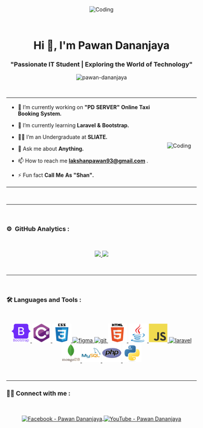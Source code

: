 <p align ="center"> <img src="https://raw.githubusercontent.com/7oSkaaa/7oSkaaa/refs/heads/main/Images/about_me.gif" align="center" alt="Coding" width="100" height="100" >
</p>
<br>
<h1 align="center">Hi 👋, I'm Pawan Dananjaya</h1>
<h3 align="center">"Passionate IT Student | Exploring the World of Technology"</h3>

<p align="center"> <img src="https://komarev.com/ghpvc/?username=pawan-dananjaya&label=Profile%20views&color=0e75b6&style=flat" alt="pawan-dananjaya" /> </p>
<br>

<table >
  
<tr>
  
<td >
    
- 🔭 I’m currently working on **"PD SERVER" Online Taxi Booking System.**

- 🌱 I’m currently learning **Laravel & Bootstrap.**

- 🧑‍🎓 I’m an Undergraduate at **SLIATE.**

- 💬 Ask me about **Anything.** 

- 📫 How to reach me **lakshanpawan93@gmail.com** .

- ⚡ Fun fact **Call Me As "Shan".**

<td >

  
<p align ="center"> &nbsp;&nbsp;&nbsp;&nbsp;&nbsp;&nbsp;&nbsp;&nbsp; <img src="https://media.licdn.com/dms/image/v2/D4D12AQEQ91QyjYccMQ/article-cover_image-shrink_720_1280/article-cover_image-shrink_720_1280/0/1721174742372?e=2147483647&v=beta&t=77qfS1_SDRvCTpYp_5C4pyVrBj4Qwo-mvU7xjZ5gVtY" align="center" alt="Coding" width="350" height="250" &nbsp;&nbsp;&nbsp;&nbsp;&nbsp;&nbsp;&nbsp;&nbsp;&nbsp;&nbsp;> 

</p>

</tr>

</table>
  
<br>

---

<br>

### ⚙️ &nbsp;GitHub Analytics :

<br>

<p align="center">
<a href="https://github.com/AVS1508">
  <img height="180em" src="https://github-readme-stats-eight-theta.vercel.app/api?username=Pawan-Dananjaya&show_icons=true&theme=algolia&include_all_commits=true&count_private=true"/>
  <img height="180em" src="https://github-readme-stats-eight-theta.vercel.app/api/top-langs/?username=Pawan-Dananjaya&layout=compact&langs_count=8&theme=algolia"/>
</a>
</p>

<br>

---

<br>

<h3 align="left"> 🛠 Languages and Tools : </h3>

<br>

<p align="center"> <a href="https://getbootstrap.com" target="_blank" rel="noreferrer"> <img src="https://raw.githubusercontent.com/devicons/devicon/master/icons/bootstrap/bootstrap-plain-wordmark.svg" alt="bootstrap" width="50" height="50"/> </a> <a href="https://www.w3schools.com/cs/" target="_blank" rel="noreferrer"> <img src="https://raw.githubusercontent.com/devicons/devicon/master/icons/csharp/csharp-original.svg" alt="csharp" width="50" height="50"/> </a> <a href="https://www.w3schools.com/css/" target="_blank" rel="noreferrer"> <img src="https://raw.githubusercontent.com/devicons/devicon/master/icons/css3/css3-original-wordmark.svg" alt="css3" width="50" height="50"/> </a> <a href="https://www.figma.com/" target="_blank" rel="noreferrer"> <img src="https://www.vectorlogo.zone/logos/figma/figma-icon.svg" alt="figma" width="50" height="50"/> </a> <a href="https://git-scm.com/" target="_blank" rel="noreferrer"> <img src="https://www.vectorlogo.zone/logos/git-scm/git-scm-icon.svg" alt="git" width="50" height="50"/> </a> <a href="https://www.w3.org/html/" target="_blank" rel="noreferrer"> <img src="https://raw.githubusercontent.com/devicons/devicon/master/icons/html5/html5-original-wordmark.svg" alt="html5" width="50" height="50"/> </a> <a href="https://www.java.com" target="_blank" rel="noreferrer"> <img src="https://raw.githubusercontent.com/devicons/devicon/master/icons/java/java-original.svg" alt="java" width="50" height="50"/> </a> <a href="https://developer.mozilla.org/en-US/docs/Web/JavaScript" target="_blank" rel="noreferrer"> <img src="https://raw.githubusercontent.com/devicons/devicon/master/icons/javascript/javascript-original.svg" alt="javascript" width="50" height="50"/> </a> <a href="https://laravel.com/" target="_blank" rel="noreferrer"> <img src="https://github.com/Scar1109/skill-icons/blob/main/icons/Laravel-Dark.svg" alt="laravel" width="50" height="50"/> </a> <a href="https://www.mongodb.com/" target="_blank" rel="noreferrer"> <img src="https://raw.githubusercontent.com/devicons/devicon/master/icons/mongodb/mongodb-original-wordmark.svg" alt="mongodb" width="50" height="50"/> </a> <a href="https://www.mysql.com/" target="_blank" rel="noreferrer"> <img src="https://raw.githubusercontent.com/devicons/devicon/master/icons/mysql/mysql-original-wordmark.svg" alt="mysql" width="50" height="50"/> </a> <a href="https://www.php.net" target="_blank" rel="noreferrer"> <img src="https://raw.githubusercontent.com/devicons/devicon/master/icons/php/php-original.svg" alt="php" width="50" height="50"/> </a> <a href="https://www.python.org" target="_blank" rel="noreferrer"> <img src="https://raw.githubusercontent.com/devicons/devicon/master/icons/python/python-original.svg" alt="python" width="50" height="50"/> </a> </p>

<br>

---

<h3 align="left"> 🤝🏻 Connect with me : </h3>

<br>

<p align="center">
  <a href="https://www.facebook.com/pawan.dananjaya.79?mibextid=wwXIfr" target="_blank">
    <img align="center" src="https://raw.githubusercontent.com/rahuldkjain/github-profile-readme-generator/master/src/images/icons/Social/facebook.svg" alt="Facebook - Pawan Dananjaya" height="50" width="50" />
  </a>
  <a href="https://www.youtube.com/@Pawan_Dananjaya" target="_blank">
    <img align="center" src="https://raw.githubusercontent.com/rahuldkjain/github-profile-readme-generator/master/src/images/icons/Social/youtube.svg" alt="YouTube - Pawan Dananjaya" height="50" width="50" />
  </a>
</p>


